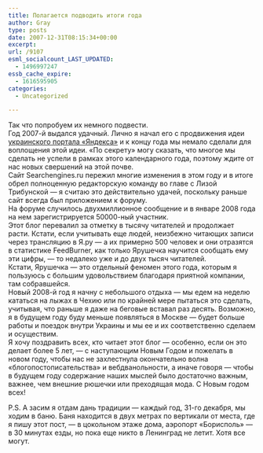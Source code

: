 ```yaml
---
title: Полагается подводить итоги года
author: Gray
type: posts
date: 2007-12-31T08:15:34+00:00
excerpt:
url: /9107
esml_socialcount_LAST_UPDATED:
  - 1496997247
essb_cache_expire:
  - 1616595905
categories:
  - Uncategorized

---
```








Так что попробуем их немного подвести.  
Год 2007-й выдался удачный. Лично я начал его с продвижения идеи <a href="http://www.yandex.ua/" target="_blank">украинского портала &#171;Яндекса&#187;</a> и к концу года мы немало сделали для воплощения этой идеи. &#171;По секрету&#187; могу сказать, что многое мы сделать не успели в рамках этого календарного года, поэтому ждите от нас новых свершений на этой почве.  
Сайт Searchengines.ru пережил многие изменения в этом году и в итоге обрел полноценную редакторскую команду во главе с Лизой Трибунской &#8212; я считаю это действительно удачей, поскольку раньше сайт всегда был приложением к форуму.  
На форуме случилось двухмиллионное сообщение и в январе 2008 года на нем зарегистрируется 50000-ный участник.  
Этот блог перевалил за отметку в тысячу читателей и продолжает расти. Кстати, если учитывать еще людей, неизбежно читающих записи через трансляцию в Я.ру &#8212; а их примерно 500 человек и они отразятся в статистике FeedBurner, как только Ярушечка научится сообщать ему эти цифры, &#8212; то недалеко уже и до двух тысяч читателей.  
Кстати, Ярушечка &#8212; это отдельный феномен этого года, которым я пользуюсь с большим удовольствием благодаря приятной компании, там собравшейся.  
Новый 2008-й год я начну с небольшого отдыха &#8212; мы едем на неделю кататься на лыжах в Чехию или по крайней мере пытаться это сделать, учитывая, что раньше я даже на беговые вставал раз десять. Возможно, я в будущем году буду меньше появляться в Москве &#8212; будет больше работы и поездок внутри Украины и мы ее и их соответственно сделаем и осуществим.  
Я хочу поздравить всех, кто читает этот блог &#8212; особенно, если он это делает более 5 лет, &#8212; с наступающим Новым Годом и пожелать в новом году, чтобы нас не захлестнула окончательно волна &#171;блогопостописательства&#187; и вебдванольности, а иначе говоря &#8212; чтобы в будущем году содержание наших мыслей было достаточно важным, важнее, чем внешние рюшечки или преходящая мода. С Новым годом всех!

P.S. А засим я отдам дань традиции &#8212; каждый год, 31-го декабря, мы ходим в баню. Баня находится в двух метрах по вертикали от места, где я пишу этот пост, &#8212; в цокольном этаже дома, аэропорт &#171;Борисполь&#187; &#8212; в 30 минутах езды, но пока еще никто в Ленинград не летит. Хотя все могут.
